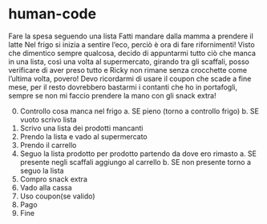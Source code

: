 # human-code


Fare la spesa seguendo una lista
Fatti mandare dalla mamma a prendere il latte
Nel frigo si inizia a sentire l’eco, perciò è ora di fare rifornimenti!
Visto che dimentico sempre qualcosa, decido di appuntarmi tutto ciò che manca in una lista, così una volta al supermercato, girando tra gli scaffali, posso verificare di aver preso tutto e Ricky non rimane senza crocchette come l’ultima volta, povero! Devo ricordarmi di usare il coupon che scade a fine mese, per il resto dovrebbero bastarmi i contanti che ho in portafogli, sempre se non mi faccio prendere la mano con gli snack extra!


0. Controllo cosa manca nel frigo
        a. SE pieno (torno a controllo frigo) 
        b. SE vuoto scrivo lista       
1. Scrivo una lista dei prodotti mancanti 
2. Prendo la lista e vado al supermercato 
3. Prendo il carrello
4. Seguo la lista prodotto per prodotto partendo da dove ero rimasto
        a. SE presente negli scaffali aggiungo al carrello
        b. SE non presente torno a seguo la lista
6. Compro snack extra
7. Vado alla cassa
6. Uso coupon(se valido)
7. Pago
8. Fine